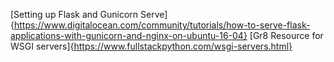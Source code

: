 [Setting up Flask and Gunicorn Serve]{https://www.digitalocean.com/community/tutorials/how-to-serve-flask-applications-with-gunicorn-and-nginx-on-ubuntu-16-04}
[Gr8 Resource for WSGI servers]{https://www.fullstackpython.com/wsgi-servers.html}
